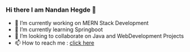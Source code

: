 ### Hi there I am Nandan Hegde  👋


<!--**nandanhegde13/nandanhegde13** is a ✨ _special_ ✨ repository because its `README.md` (this file) appears on your GitHub profile.-->



- 🔭 I’m currently working on MERN Stack Development
- 🌱 I’m currently learning Springboot
- 👯 I’m looking to collaborate on Java and WebDevelopment Projects
- 📫 How to reach me : [click here](https://www.linkedin.com/in/nandan-hegde-60b2bb1b9/)



